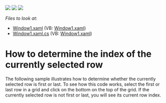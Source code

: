 <!-- default badges list -->
![](https://img.shields.io/endpoint?url=https://codecentral.devexpress.com/api/v1/VersionRange/128649792/11.1.4%2B)
[![](https://img.shields.io/badge/Open_in_DevExpress_Support_Center-FF7200?style=flat-square&logo=DevExpress&logoColor=white)](https://supportcenter.devexpress.com/ticket/details/E511)
[![](https://img.shields.io/badge/📖_How_to_use_DevExpress_Examples-e9f6fc?style=flat-square)](https://docs.devexpress.com/GeneralInformation/403183)
<!-- default badges end -->
<!-- default file list -->
*Files to look at*:

* [Window1.xaml](./CS/Window1.xaml) (VB: [Window1.xaml](./VB/Window1.xaml))
* [Window1.xaml.cs](./CS/Window1.xaml.cs) (VB: [Window1.xaml](./VB/Window1.xaml))
<!-- default file list end -->
# How to determine the index of the currently selected row


<p>The following sample illustrates how to determine whether the currently selected row is first or last. To see how this code works, select the first or last row in a grid and click on the bottom on the top of the grid. If the currently selected row is not first or last, you will see its current row index.</p>

<br/>


